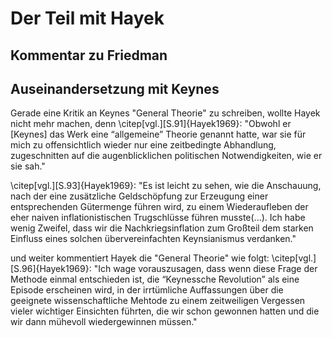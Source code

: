# Der Teil mit Hayek



## Kommentar zu Friedman

## Auseinandersetzung mit Keynes
Gerade eine Kritik an Keynes "General Theorie" zu schreiben, wollte Hayek nicht mehr machen, denn \citep[vgl.][S.91]{Hayek1969}: "Obwohl er [Keynes] das Werk eine “allgemeine” Theorie genannt hatte, war sie für mich zu offensichtlich wieder nur eine zeitbedingte Abhandlung, zugeschnitten auf die augenblicklichen politischen Notwendigkeiten, wie er sie sah."

\citep[vgl.][S.93]{Hayek1969}: "Es ist leicht zu sehen, wie die Anschauung, nach der eine zusätzliche Geldschöpfung zur Erzeugung einer entsprechenden Gütermenge führen wird, zu einem Wiederaufleben der eher naiven inflationistischen Trugschlüsse führen musste(...). Ich habe wenig Zweifel, dass wir die Nachkriegsinflation zum Großteil dem starken Einfluss eines solchen übervereinfachten Keynsianismus verdanken."

und weiter kommentiert Hayek die "General Theorie" wie folgt:
\citep[vgl.][S.96]{Hayek1969}: "Ich wage vorauszusagen, dass wenn diese Frage der Methode einmal entschieden ist, die “Keynessche Revolution” als eine Episode erscheinen wird, in der irrtümliche Auffassungen über die geeignete wissenschaftliche Mehtode zu einem zeitweiligen Vergessen vieler wichtiger Einsichten führten, die wir schon gewonnen hatten und die wir dann mühevoll wiedergewinnen müssen."

